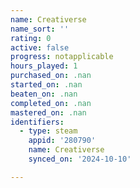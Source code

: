 ```yaml
---
name: Creativerse
name_sort: ''
rating: 0
active: false
progress: notapplicable
hours_played: 1
purchased_on: .nan
started_on: .nan
beaten_on: .nan
completed_on: .nan
mastered_on: .nan
identifiers:
  - type: steam
    appid: '280790'
    name: Creativerse
    synced_on: '2024-10-10'

---
```


